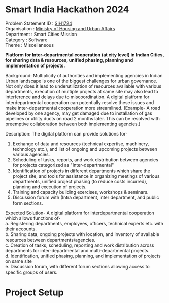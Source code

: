 # Smart India Hackathon 2024

Problem Statement ID	: [SIH1724](https://www.sih.gov.in/sih2024PS)\
Organisation : [Ministry of Housing and Urban Affairs](https://mohua.gov.in)\
Department : Smart Cities Mission\
Category : Software\
Theme : 	Miscellaneous

**Platform for Inter-departmental cooperation (at city level) in Indian Cities, for sharing data & resources, unified phasing, planning and implementation of projects.**

Background: Multiplicity of authorities and implementing agencies in Indian Urban landscape is one of the biggest challenges for urban governance. Not only does it lead to underutilization of resources available with various departments, execution of multiple projects at same site may also lead to interference and delays due to miscoordination. A digital platform for interdepartmental cooperation can potentially resolve these issues and make inter-departmental cooperation more streamlined. (Example- A road developed by one agency, may get damaged due to installation of gas pipelines or utility ducts on road 2 months later. This can be resolved with preemptive collaboration between both implementing agencies.)

Description: The digital platform can provide solutions for- 
1. Exchange of data and resources (technical expertise, machinery, technology etc.), and list of ongoing and upcoming projects between various agencies.
2. Scheduling of tasks, reports, and work distribution between agencies for projects categorized as "Inter-departmental"
3. Identification of projects in different departments which share the project site, and tools for assistance in organizing meetings of various departments, unified project phasing (to reduce costs incurred), planning and execution of projects.
4. Training and capacity building exercises, workshops & seminars.
5. Discussion forum with (Intra department, inter department, and public form sections.


Expected Solution- A digital platform for interdepartmental cooperation which allows functions of-\
   a. Registering departments, employees, officers, technical experts etc. with their accounts.\
   b. Sharing data, ongoing projects with location, and inventory of available resources between departments/agencies.\
   c. Creation of tasks, scheduling, reporting and work distribution across departments for inter-departmental and multi-departmental projects.\
   d. Identification, unified phasing, planning, and implementation of projects on same site\
   e. Discussion forum, with different forum sections allowing access to specific groups of users.


# Project Setup
